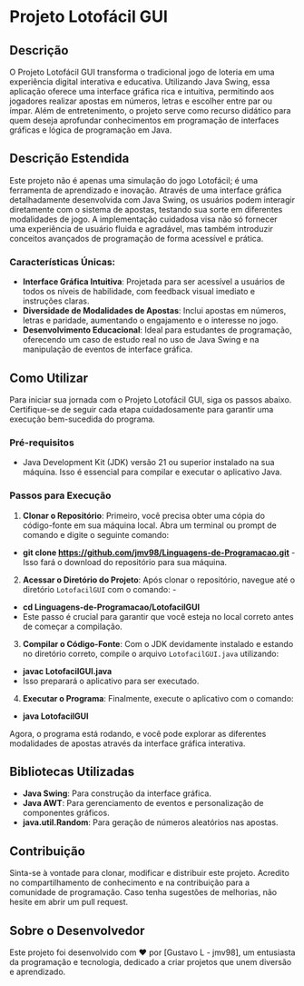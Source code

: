 # Projeto Lotofácil GUI

## Descrição
O Projeto Lotofácil GUI transforma o tradicional jogo de loteria em uma experiência digital interativa e educativa. Utilizando Java Swing, essa aplicação oferece uma interface gráfica rica e intuitiva, permitindo aos jogadores realizar apostas em números, letras e escolher entre par ou ímpar. Além de entretenimento, o projeto serve como recurso didático para quem deseja aprofundar conhecimentos em programação de interfaces gráficas e lógica de programação em Java.

## Descrição Estendida
Este projeto não é apenas uma simulação do jogo Lotofácil; é uma ferramenta de aprendizado e inovação. Através de uma interface gráfica detalhadamente desenvolvida com Java Swing, os usuários podem interagir diretamente com o sistema de apostas, testando sua sorte em diferentes modalidades de jogo. A implementação cuidadosa visa não só fornecer uma experiência de usuário fluida e agradável, mas também introduzir conceitos avançados de programação de forma acessível e prática.

### Características Únicas:
- **Interface Gráfica Intuitiva**: Projetada para ser acessível a usuários de todos os níveis de habilidade, com feedback visual imediato e instruções claras.
- **Diversidade de Modalidades de Apostas**: Inclui apostas em números, letras e paridade, aumentando o engajamento e o interesse no jogo.
- **Desenvolvimento Educacional**: Ideal para estudantes de programação, oferecendo um caso de estudo real no uso de Java Swing e na manipulação de eventos de interface gráfica.

## Como Utilizar

Para iniciar sua jornada com o Projeto Lotofácil GUI, siga os passos abaixo. Certifique-se de seguir cada etapa cuidadosamente para garantir uma execução bem-sucedida do programa.

### Pré-requisitos
- Java Development Kit (JDK) versão 21 ou superior instalado na sua máquina. Isso é essencial para compilar e executar o aplicativo Java.

### Passos para Execução

1. **Clonar o Repositório**: Primeiro, você precisa obter uma cópia do código-fonte em sua máquina local. Abra um terminal ou prompt de comando e digite o seguinte comando: 
- **git clone https://github.com/jmv98/Linguagens-de-Programacao.git**
-Isso fará o download do repositório para sua máquina.

2. **Acessar o Diretório do Projeto**: Após clonar o repositório, navegue até o diretório `LotofacilGUI` com o comando: -
- **cd Linguagens-de-Programacao/LotofacilGUI**
- Este passo é crucial para garantir que você esteja no local correto antes de começar a compilação.

3. **Compilar o Código-Fonte**: Com o JDK devidamente instalado e estando no diretório correto, compile o arquivo `LotofacilGUI.java` utilizando:
- **javac LotofacilGUI.java**
- Isso preparará o aplicativo para ser executado.

4. **Executar o Programa**: Finalmente, execute o aplicativo com o comando:
- **java LotofacilGUI** 

Agora, o programa está rodando, e você pode explorar as diferentes modalidades de apostas através da interface gráfica interativa.

## Bibliotecas Utilizadas
- **Java Swing**: Para construção da interface gráfica.
- **Java AWT**: Para gerenciamento de eventos e personalização de componentes gráficos.
- **java.util.Random**: Para geração de números aleatórios nas apostas.

## Contribuição
Sinta-se à vontade para clonar, modificar e distribuir este projeto. Acredito no compartilhamento de conhecimento e na contribuição para a comunidade de programação. Caso tenha sugestões de melhorias, não hesite em abrir um pull request.

## Sobre o Desenvolvedor
Este projeto foi desenvolvido com ❤️ por [Gustavo L - jmv98], um entusiasta da programação e tecnologia, dedicado a criar projetos que unem diversão e aprendizado.
